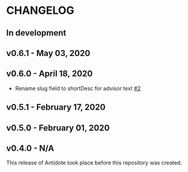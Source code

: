 # CHANGELOG

## In development


## v0.6.1 - May 03, 2020


## v0.6.0 - April 18, 2020

- Rename slug field to shortDesc for advisor text [#2](https://github.com/nre-learning/antidote-localizations/pull/2)

## v0.5.1 - February 17, 2020

## v0.5.0 - February 01, 2020

## v0.4.0 - N/A

This release of Antidote took place before this repository was created.
